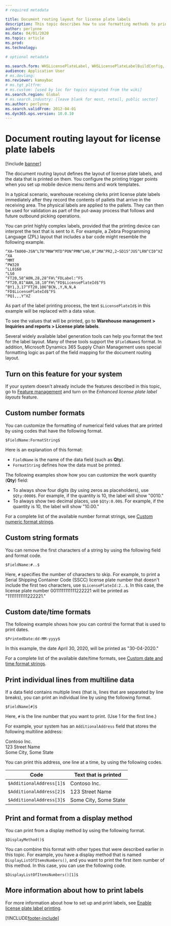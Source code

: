 ```yaml
---
# required metadata

title: Document routing layout for license plate labels
description: This topic describes how to use formatting methods to print values on labels.
author: perlynne
ms.date: 04/01/2020
ms.topic: article
ms.prod: 
ms.technology: 

# optional metadata

ms.search.form: WHSLicensePlateLabel, WHSLicensePlateLabelBuildConfig, WHSLicensePlateLabel, WHSDocumentRoutingLayout
audience: Application User
# ms.devlang: 
ms.reviewer: kamaybac
# ms.tgt_pltfrm: 
# ms.custom: [used by loc for topics migrated from the wiki]
ms.search.region: Global
# ms.search.industry: [leave blank for most, retail, public sector]
ms.author: perlynne
ms.search.validFrom: 2012-04-01
ms.dyn365.ops.version: 10.0.10
---
```


# Document routing layout for license plate labels

[!include [banner](../includes/banner.md)]


The document routing layout defines the layout of license plate labels, and the data that is printed on them. You configure the printing trigger points when you set up mobile device menu items and work templates.

In a typical scenario, warehouse receiving clerks print license plate labels immediately after they record the contents of pallets that arrive in the receiving area. The physical labels are applied to the pallets. They can then be used for validation as part of the put-away process that follows and future outbound picking operations.

You can print highly complex labels, provided that the printing device can interpret the text that is sent to it. For example, a Zebra Programming Language (ZPL) layout that includes a bar code might resemble the following example.

```dos
^XA~TA000~JSN^LT0^MNW^MTD^PON^PMN^LH0,0^JMA^PR2,2~SD15^JUS^LRN^CI0^XZ
^XA
^MMT
^PW320
^LL0160
^LS0
^FT20,58^A0N,28,28^FH\^FDLabel:^FS
^FT20,81^AAN,18,10^FH\^FD$LicensePlateId$^FS
^BY1,3,17^FT20,106^BCN,,Y,N,N,A
^FD$LicensePlateId$^FS
^PQ1,,,Y^XZ
```

As part of the label printing process, the text `$LicensePlateId$` in this example will be replaced with a data value.

To see the values that will be printed, go to **Warehouse management \> Inquiries and reports \> License plate labels**.

Several widely available label generation tools can help you format the text for the label layout. Many of these tools support the `$FieldName$` format. In addition, Microsoft Dynamics 365 Supply Chain Management uses special formatting logic as part of the field mapping for the document routing layout.

## Turn on this feature for your system

If your system doesn't already include the features described in this topic, go to [Feature management](../../fin-ops-core/fin-ops/get-started/feature-management/feature-management-overview.md) and turn on the *Enhanced license plate label layouts* feature.

## Custom number formats

You can customize the formatting of numerical field values that are printed by using codes that have the following format.

```dos
$FieldName:FormatString$
```

Here is an explanation of this format:

- `FieldName` is the name of the data field (such as **Qty**).
- `FormatString` defines how the data must be printed.

The following examples show how you can customize the work quantity (**Qty**) field:

- To always show four digits (by using zeros as placeholders), use `$Qty:0000$`. For example, if the quantity is 10, the label will show "0010."
- To always show two decimal places, use `$Qty:0.00$`. For example, if the quantity is 10, the label will show "10.00."

For a complete list of the available number format strings, see [Custom numeric format strings](/dotnet/standard/base-types/custom-numeric-format-strings).

## Custom string formats

You can remove the first characters of a string by using the following field and format code.

```dos
$FieldName:#..$
```

Here, `#` specifies the number of characters to skip. For example, to print a Serial Shipping Container Code (SSCC) license plate number that doesn't include the first two characters, use `$LicensePlateId:2..$`. In this case, the license plate number 0011111111111222221 will be printed as "11111111111222221."

## Custom date/time formats

The following example shows how you can control the format that is used to print dates.

```dos
$PrintedDate:dd-MM-yyyy$
```

In this example, the date April 30, 2020, will be printed as "30-04-2020."

For a complete list of the available date/time formats, see [Custom date and time format strings](/dotnet/standard/base-types/custom-date-and-time-format-strings).

## Print individual lines from multiline data

If a data field contains multiple lines (that is, lines that are separated by line breaks), you can print an individual line by using the following format.

```dos
$FieldName[#]$
```

Here, `#` is the line number that you want to print. (Use 1 for the first line.)

For example, your system has an `AdditionalAddress` field that stores the following multiline address:

Contoso Inc.  
123 Street Name  
Some City, Some State

You can print this address, one line at a time, by using the following codes.

| Code | Text that is printed |
|---|---|
| `$AdditionalAddress[1]$` | Contoso Inc. |
| `$AdditionalAddress[2]$` | 123 Street Name |
| `$AdditionalAddress[3]$` | Some City, Some State |

## Print and format from a display method

You can print from a display method by using the following format.

```dos
$DisplayMethod()$
```

You can combine this format with other types that were described earlier in this topic. For example, you have a display method that is named `DisplayListOfItemsNumbers()`, and you want to print the first item number of this method. In this case, you can use the following code.

```dos
$DisplayListOfItemsNumbers()[1]$
```

## More information about how to print labels

For more information about how to set up and print labels, see [Enable license plate label printing](tasks/license-plate-label-printing.md).


[!INCLUDE[footer-include](../../includes/footer-banner.md)]